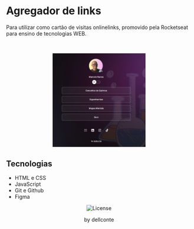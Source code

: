 <h1> Agregador de links </h1>

<p>Para utilizar como cartão de visitas onlinelinks, promovido pela Rocketseat para ensino de tecnologias WEB.</p>


<br>

<p align="center">
  <img alt="Agregador_01" src="assets/agregador_link_01.png" width="50%">
</p>

## Tecnologias
- HTML e CSS
- JavaScript
- Git e Github
- Figma


<p align="center">
  <img alt="License" src="https://img.shields.io/static/v1?label=license&message=MIT&color=49AA26&labelColor=000000">
</p>

<p align="center">by dellconte</p>
